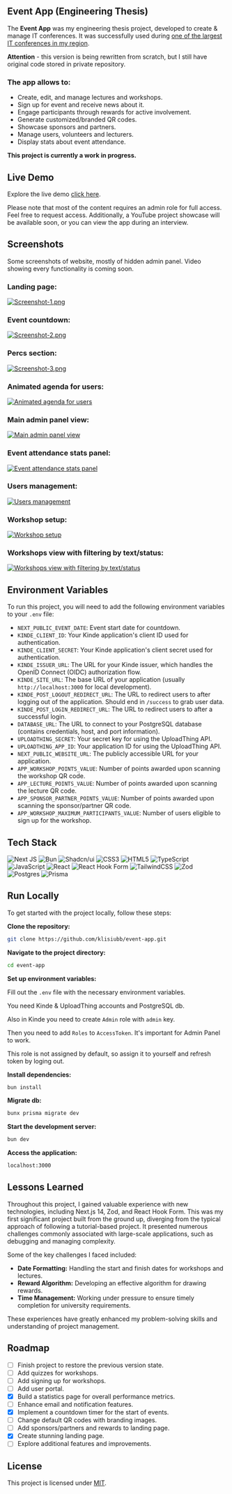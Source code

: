 ## Event App (Engineering Thesis)

The **Event App** was my engineering thesis project, developed to create & manage IT conferences. It was successfully used during [one of the largest IT conferences in my region](https://bitad.ubb.edu.pl).

**Attention** - this version is being rewritten from scratch, but I still have original code stored in private repository.

### The app allows to:

- Create, edit, and manage lectures and workshops.
- Sign up for event and receive news about it.
- Engage participants through rewards for active involvement.
- Generate customized/branded QR codes.
- Showcase sponsors and partners.
- Manage users, volunteers and lecturers.
- Display stats about event attendance.

**This project is currently a work in progress.**

## Live Demo

Explore the live demo [click here](https://event.klisiu.me).

Please note that most of the content requires an admin role for full access. Feel free to request access. Additionally, a YouTube project showcase will be available soon, or you can view the app during an interview.

## Screenshots

Some screenshots of website, mostly of hidden admin panel. Video showing every functionality is coming soon.

### Landing page:

[![Screenshot-1.png](https://i.postimg.cc/0jrT4Cqx/Screenshot-1.png)](https://postimg.cc/xNDpJMCF)

### Event countdown:

[![Screenshot-2.png](https://i.postimg.cc/90S6HqW9/Screenshot-2.png)](https://postimg.cc/5QB7wyQ9)

### Percs section:

[![Screenshot-3.png](https://i.postimg.cc/05BRwhpN/Screenshot-3.png)](https://postimg.cc/w3LGKf4K)

### Animated agenda for users:

[![Animated agenda for users](https://i.postimg.cc/fTNLkXRH/Screenshot-1.png)](https://postimg.cc/yWLBbD99)

### Main admin panel view:

[![Main admin panel view](https://i.postimg.cc/d1HLXzVf/Screenshot-1.png)](https://postimg.cc/cg3xtkY7)

### Event attendance stats panel:

[![Event attendance stats panel](https://i.postimg.cc/FHy1mfK3/Screenshot-2.png)](https://postimg.cc/PCqdQ5Y5)

### Users management:

[![Users management](https://i.postimg.cc/VLyC8PRy/Screenshot-3.png)](https://postimg.cc/3WBRX6V9)

### Workshop setup:

[![Workshop setup](https://i.postimg.cc/kXFBP6G8/Screenshot-4.png)](https://postimg.cc/bsrzQvQN)

### Workshops view with filtering by text/status:

[![Workshops view with filtering by text/status](https://i.postimg.cc/2S0y3s4S/Screenshot-5.png)](https://postimg.cc/QFWhyn42)

## Environment Variables

To run this project, you will need to add the following environment variables to your `.env` file:

- `NEXT_PUBLIC_EVENT_DATE`: Event start date for countdown.
- `KINDE_CLIENT_ID`: Your Kinde application's client ID used for authentication.
- `KINDE_CLIENT_SECRET`: Your Kinde application's client secret used for authentication.
- `KINDE_ISSUER_URL`: The URL for your Kinde issuer, which handles the OpenID Connect (OIDC) authorization flow.
- `KINDE_SITE_URL`: The base URL of your application (usually `http://localhost:3000` for local development).
- `KINDE_POST_LOGOUT_REDIRECT_URL`: The URL to redirect users to after logging out of the application. Should end in `/success` to grab user data.
- `KINDE_POST_LOGIN_REDIRECT_URL`: The URL to redirect users to after a successful login.
- `DATABASE_URL`: The URL to connect to your PostgreSQL database (contains credentials, host, and port information).
- `UPLOADTHING_SECRET`: Your secret key for using the UploadThing API.
- `UPLOADTHING_APP_ID`: Your application ID for using the UploadThing API.
- `NEXT_PUBLIC_WEBSITE_URL`: The publicly accessible URL for your application.
- `APP_WORKSHOP_POINTS_VALUE`: Number of points awarded upon scanning the workshop QR code.
- `APP_LECTURE_POINTS_VALUE`: Number of points awarded upon scanning the lecture QR code.
- `APP_SPONSOR_PARTNER_POINTS_VALUE`: Number of points awarded upon scanning the sponsor/partner QR code.
- `APP_WORKSHOP_MAXIMUM_PARTICIPANTS_VALUE`: Number of users eligible to sign up for the workshop.

## Tech Stack

![Next JS](https://img.shields.io/badge/Next-black?style=for-the-badge&logo=next.js&logoColor=white) ![Bun](https://img.shields.io/badge/Bun-%23000000.svg?style=for-the-badge&logo=bun&logoColor=white) ![Shadcn/ui](https://img.shields.io/badge/shadcn/ui-000000?style=for-the-badge&logo=shadcn/ui&logoColor=white) ![CSS3](https://img.shields.io/badge/css3-%231572B6.svg?style=for-the-badge&logo=css3&logoColor=white) ![HTML5](https://img.shields.io/badge/html5-%23E34F26.svg?style=for-the-badge&logo=html5&logoColor=white) ![TypeScript](https://img.shields.io/badge/typescript-%23007ACC.svg?style=for-the-badge&logo=typescript&logoColor=white) ![JavaScript](https://img.shields.io/badge/javascript-%23323330.svg?style=for-the-badge&logo=javascript&logoColor=%23F7DF1E) ![React](https://img.shields.io/badge/react-%2320232a.svg?style=for-the-badge&logo=react&logoColor=%2361DAFB) ![React Hook Form](https://img.shields.io/badge/React%20Hook%20Form-%23EC5990.svg?style=for-the-badge&logo=reacthookform&logoColor=white) ![TailwindCSS](https://img.shields.io/badge/tailwindcss-%2338B2AC.svg?style=for-the-badge&logo=tailwind-css&logoColor=white) ![Zod](https://img.shields.io/badge/zod-%233068b7.svg?style=for-the-badge&logo=zod&logoColor=white) ![Postgres](https://img.shields.io/badge/postgres-%23316192.svg?style=for-the-badge&logo=postgresql&logoColor=white) ![Prisma](https://img.shields.io/badge/Prisma-3982CE?style=for-the-badge&logo=Prisma&logoColor=white)

## Run Locally

To get started with the project locally, follow these steps:

**Clone the repository:**

```bash
git clone https://github.com/klisiubb/event-app.git
```

**Navigate to the project directory:**

```bash
cd event-app
```

**Set up environment variables:**

Fill out the `.env` file with the necessary environment variables.

You need Kinde & UploadThing accounts and PostgreSQL db.

Also in Kinde you need to create `Admin` role with `admin` key.

Then you need to add `Roles` to `AccessToken`. It's important for Admin Panel to work.

This role is not assigned by default, so assign it to yourself and refresh token by loging out.

**Install dependencies:**

```bash
bun install
```

**Migrate db:**

```bash
bunx prisma migrate dev
```

**Start the development server:**

```bash
bun dev
```

**Access the application:**

```bash
localhost:3000
```

## Lessons Learned

Throughout this project, I gained valuable experience with new technologies, including Next.js 14, Zod, and React Hook Form. This was my first significant project built from the ground up, diverging from the typical approach of following a tutorial-based project. It presented numerous challenges commonly associated with large-scale applications, such as debugging and managing complexity.

Some of the key challenges I faced included:

- **Date Formatting:** Handling the start and finish dates for workshops and lectures.
- **Reward Algorithm:** Developing an effective algorithm for drawing rewards.
- **Time Management:** Working under pressure to ensure timely completion for university requirements.

These experiences have greatly enhanced my problem-solving skills and understanding of project management.

## Roadmap

- [ ] Finish project to restore the previous version state.
- [ ] Add quizzes for workshops.
- [ ] Add signing up for workshops.
- [ ] Add user portal.
- [x] Build a statistics page for overall performance metrics.
- [ ] Enhance email and notification features.
- [x] Implement a countdown timer for the start of events.
- [ ] Change default QR codes with branding images.
- [ ] Add sponsors/partners and rewards to landing page.
- [x] Create stunning landing page.
- [ ] Explore additional features and improvements.

## License

This project is licensed under [MIT](https://choosealicense.com/licenses/mit/).
